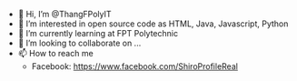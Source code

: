 - 👋 Hi, I’m @ThangFPolyIT
- 👀 I’m interested in open source code as HTML, Java, Javascript, Python
- 🌱 I’m currently learning at FPT Polytechnic
- 💞️ I’m looking to collaborate on ...
- 📫 How to reach me 
     + Facebook: https://www.facebook.com/ShiroProfileReal

<!---
ThangFPolyIT/ThangFPolyIT is a ✨ special ✨ repository because its `README.md` (this file) appears on your GitHub profile.
You can click the Preview link to take a look at your changes.
--->
